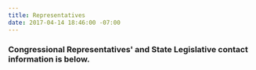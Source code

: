 ```yaml
---
title: Representatives
date: 2017-04-14 18:46:00 -07:00
---
```


### Congressional Representatives' and State Legislative contact information is below.
